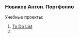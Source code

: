 ### Новиков Антон. Портфолио
Учебные проекты:

1. [To Do List](https://ant-nov.github.io/ToDoList/ "Перейти к To Do List")
2. 
